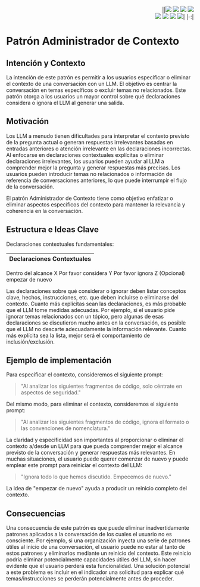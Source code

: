 <div align=right>

||[![](https://img.shields.io/badge/-Inicio-FFF?style=flat&logo=Emlakjet&logoColor=black)](/README.md) [![](https://img.shields.io/badge/-Introducción-FFF?style=flat&logo=abbrobotstudio&logoColor=black)](/documentos/intro.md) [![](https://img.shields.io/badge/-Modelos_de_lenguaje-FFF?style=flat&logo=LiveChat&logoColor=black)](/documentos/LLMs.md) [![](https://img.shields.io/badge/-Panorámica-FFF?style=flat&logo=openstreetmap&logoColor=black)](/documentos/panoramica.md)<br>  [![](https://img.shields.io/badge/-Prompts-FFF?style=flat&logo=Proton&logoColor=black)](/documentos/prompts/README.md) [![](https://img.shields.io/badge/-Ing,_de_prompts-FFF?style=flat&logo=googleearthengine&logoColor=black)](/documentos/ingenieriaDePrompts/README.md) [![](https://img.shields.io/badge/-Patrones-FFF?style=flat&logo=textpattern&logoColor=black)](/documentos/ingenieriaDePrompts/patrones/README.md) [![](https://img.shields.io/badge/-Casos_de_uso-FFF?style=flat&logo=gitbook&logoColor=black)](/documentos/casosDeUso/README.md)|
|-:|

</div>

# Patrón Administrador de Contexto

## Intención y Contexto

La intención de este patrón es permitir a los usuarios especificar o eliminar el contexto de una conversación con un LLM. El objetivo es centrar la conversación en temas específicos o excluir temas no relacionados. Este patrón otorga a los usuarios un mayor control sobre qué declaraciones considera o ignora el LLM al generar una salida.

## Motivación

Los LLM a menudo tienen dificultades para interpretar el contexto previsto de la pregunta actual o generan respuestas irrelevantes basadas en entradas anteriores o atención irrelevante en las declaraciones incorrectas. Al enfocarse en declaraciones contextuales explícitas o eliminar declaraciones irrelevantes, los usuarios pueden ayudar al LLM a comprender mejor la pregunta y generar respuestas más precisas. Los usuarios pueden introducir temas no relacionados o información de referencia de conversaciones anteriores, lo que puede interrumpir el flujo de la conversación. 

El patrón Administrador de Contexto tiene como objetivo enfatizar o eliminar aspectos específicos del contexto para mantener la relevancia y coherencia en la conversación.

## Estructura e Ideas Clave

Declaraciones contextuales fundamentales:

|Declaraciones Contextuales
|-|
Dentro del alcance X
Por favor considera Y
Por favor ignora Z
(Opcional) empezar de nuevo

Las declaraciones sobre qué considerar o ignorar deben listar conceptos clave, hechos, instrucciones, etc. que deben incluirse o eliminarse del contexto. Cuanto más explícitas sean las declaraciones, es más probable que el LLM tome medidas adecuadas. Por ejemplo, si el usuario pide ignorar temas relacionados con un tópico, pero algunas de esas declaraciones se discutieron mucho antes en la conversación, es posible que el LLM no descarte adecuadamente la información relevante. Cuanto más explícita sea la lista, mejor será el comportamiento de inclusión/exclusión.

## Ejemplo de implementación

Para especificar el contexto, consideremos el siguiente prompt:

> "Al analizar los siguientes fragmentos de código, solo céntrate en aspectos de seguridad."

Del mismo modo, para eliminar el contexto, consideremos el siguiente prompt:

> "Al analizar los siguientes fragmentos de código, ignora el formato o las convenciones de nomenclatura."

La claridad y especificidad son importantes al proporcionar o eliminar el contexto a/desde un LLM para que pueda comprender mejor el alcance previsto de la conversación y generar respuestas más relevantes. En muchas situaciones, el usuario puede querer comenzar de nuevo y puede emplear este prompt para reiniciar el contexto del LLM:

> "Ignora todo lo que hemos discutido. Empecemos de nuevo."

La idea de "empezar de nuevo" ayuda a producir un reinicio completo del contexto.

## Consecuencias

Una consecuencia de este patrón es que puede eliminar inadvertidamente patrones aplicados a la conversación de los cuales el usuario no es consciente. Por ejemplo, si una organización inyecta una serie de patrones útiles al inicio de una conversación, el usuario puede no estar al tanto de estos patrones y eliminarlos mediante un reinicio del contexto. Este reinicio podría eliminar potencialmente capacidades útiles del LLM, sin hacer evidente que el usuario perderá esta funcionalidad. Una solución potencial a este problema es incluir en el indicador una solicitud para explicar qué temas/instrucciones se perderán potencialmente antes de proceder.
